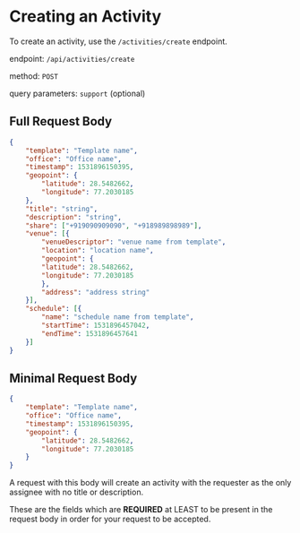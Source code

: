 # Creating an Activity

To create an activity, use the `/activities/create` endpoint.

endpoint: `/api/activities/create`

method: `POST`

query parameters: `support` (optional)

## Full Request Body

```json
{
    "template": "Template name",
    "office": "Office name",
    "timestamp": 1531896150395,
    "geopoint": {
        "latitude": 28.5482662,
        "longitude": 77.2030185
    },
    "title": "string",
    "description": "string",
    "share": ["+919090909090", "+918989898989"],
    "venue": [{
        "venueDescriptor": "venue name from template",
        "location": "location name",
        "geopoint": {
        "latitude": 28.5482662,
        "longitude": 77.2030185
        },
        "address": "address string"
    }],
    "schedule": [{
        "name": "schedule name from template",
        "startTime": 1531896457042,
        "endTime": 1531896457641
    }]
}
```

## Minimal Request Body

```json
{
    "template": "Template name",
    "office": "Office name",
    "timestamp": 1531896150395,
    "geopoint": {
        "latitude": 28.5482662,
        "longitude": 77.2030185
    }
}
```

A request with this body will create an activity with the requester as the only assignee with no title or description.

These are the fields which are __REQUIRED__ at LEAST to be present in the request body in order for your request to be accepted.
